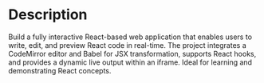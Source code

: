 # Description
Build a fully interactive React-based web application that enables users to write, edit, and preview React code in real-time. The project integrates a CodeMirror editor and Babel for JSX transformation, supports React hooks, and provides a dynamic live output within an iframe. Ideal for learning and demonstrating React concepts.